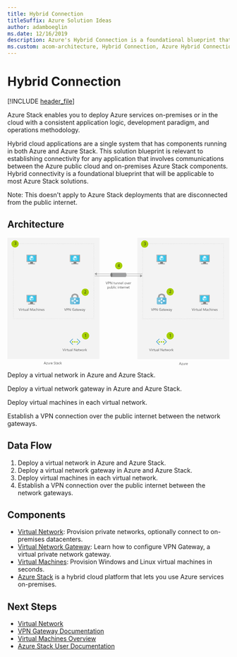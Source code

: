 ```yaml
---
title: Hybrid Connection
titleSuffix: Azure Solution Ideas
author: adamboeglin
ms.date: 12/16/2019
description: Azure's Hybrid Connection is a foundational blueprint that is applicable to most Azure Stack solutions, allowing you to establish connectivity for any application that involves communications between the Azure public cloud and on-premises Azure Stack components.
ms.custom: acom-architecture, Hybrid Connection, Azure Hybrid Connection, Hybrid Network, Azure Hybrid Network, hybrid-infrastructure, interactive-diagram, networking, 'https://azure.microsoft.com/solutions/architecture/hybrid-connectivity/'
---
```

# Hybrid Connection

[!INCLUDE [header_file](../header.md)]

Azure Stack enables you to deploy Azure services on-premises or in the cloud with a consistent application logic, development paradigm, and operations methodology. 

Hybrid cloud applications are a single system that has components running in both Azure and Azure Stack. This solution blueprint is relevant to establishing connectivity for any application that involves communications between the Azure public cloud and on-premises Azure Stack components. Hybrid connectivity is a foundational blueprint that will be applicable to most Azure Stack solutions. 

Note: This doesn't apply to Azure Stack deployments that are disconnected from the public internet.

## Architecture

<svg class="architecture-diagram" aria-labelledby="hybrid-connectivity" height="504" viewbox="0 0 882 504"  xmlns="http://www.w3.org/2000/svg">
    <g fill="none" fill-rule="evenodd" stroke="none" stroke-width="1">
        <path fill="#F3F3F3" d="M515.959 481.282h365.135V.001H515.959zM0 480.194h365.167V.001H0z"/>
        <path fill="#36C4EA" d="M594.165 93.662h35.531V68.505h-35.531z"/>
        <path d="M617.688 96.113H606.58c1.307 4.738-.49 5.392-8.33 5.392v2.45h26.626v-2.45c-7.759 0-8.494-.654-7.187-5.392" fill="#7A7A7A"/>
        <path d="M629.613 66.3l-3.758 3.103h2.941l-.003 23.587H598l-3.758 3.104h35.368c1.225 0 2.45-1.062 2.45-2.286l.003-25.222c0-1.143-1.225-2.287-2.45-2.287M598.333 103.954h26.709v-2.45h-26.709z" fill="#9FA0A1"/>
        <path d="M612.054 80.512h-.082l-7.188-4.165c-.082 0-.082-.082-.082-.164 0-.08 0-.163.082-.163l7.188-4.084h.245l7.188 4.166c.082 0 .082.081.082.163s0 .163-.082.163l-7.106 4.084h-.245z" fill="#FFF"/>
        <path d="M611.236 90.395v-8.332c0-.08-.082-.163-.082-.163l-7.188-4.166h-.245c-.082 0-.082.082-.082.164v8.331c0 .082.082.163.082.163l7.188 4.166h.164c.163 0 .163-.082.163-.163" fill="#BEEDF7"/>
        <path d="M620.386 86.394c.082 0 .082-.082.082-.164v-8.25c0-.08-.082-.163-.082-.163h-.245l-7.188 4.166c-.082 0-.082.082-.082.163v8.25c0 .082.082.163.082.163h.163l7.27-4.165z" fill="#7CDBF1"/>
        <path d="M594.33 93.01V69.403h31.612l3.675-3.105h-36.184c-.491 0-.98.245-1.39.572-.49.41-.816 1.062-.816 1.715v25.24c0 1.225.98 2.287 2.206 2.287h.898l3.757-3.104h-3.757z" fill="#BABBBC"/>
        <path d="M612.055 68.015a.558.558 0 01-.572.571.558.558 0 01-.572-.57c0-.328.246-.573.572-.573.327 0 .572.245.572.572" fill="#B7D332"/>
        <path fill="#36C4EA" d="M250.394 93.662h35.531V68.505h-35.531z"/>
        <path d="M273.917 96.113h-11.108c1.306 4.738-.491 5.392-8.332 5.392v2.45h26.627v-2.45c-7.76 0-8.494-.654-7.187-5.392" fill="#7A7A7A"/>
        <path d="M285.842 66.3l-3.758 3.103h2.94l-.002 23.587h-30.793l-3.758 3.104h35.369c1.224 0 2.449-1.062 2.449-2.286l.003-25.222c0-1.143-1.225-2.287-2.45-2.287M254.562 103.954h26.709v-2.45h-26.709z" fill="#9FA0A1"/>
        <path d="M268.283 80.512h-.082l-7.188-4.165c-.081 0-.081-.082-.081-.164 0-.08 0-.163.08-.163l7.189-4.084h.246l7.187 4.166c.082 0 .082.081.082.163s0 .163-.082.163l-7.106 4.084h-.245z" fill="#FFF"/>
        <path d="M267.465 90.395v-8.332c0-.08-.082-.163-.082-.163l-7.188-4.166h-.245c-.081 0-.081.082-.081.164v8.331c0 .082.08.163.08.163l7.189 4.166h.162c.165 0 .165-.082.165-.163" fill="#BEEDF7"/>
        <path d="M276.615 86.394c.082 0 .082-.082.082-.164v-8.25c0-.08-.082-.163-.082-.163h-.245l-7.188 4.166c-.082 0-.082.082-.082.163v8.25c0 .082.082.163.082.163h.162l7.27-4.165z" fill="#7CDBF1"/>
        <path d="M250.56 93.01V69.403h31.61l3.675-3.105h-36.184c-.49 0-.98.245-1.389.572-.49.41-.817 1.062-.817 1.715v25.24c0 1.225.98 2.287 2.206 2.287h.898l3.757-3.104h-3.757z" fill="#BABBBC"/>
        <path d="M268.284 68.015a.558.558 0 01-.572.571.558.558 0 01-.572-.57c0-.328.245-.573.572-.573.327 0 .572.245.572.572" fill="#B7D332"/>
        <path fill="#36C4EA" d="M78.183 93.662h35.531V68.505H78.183z"/>
        <path d="M101.706 96.113H90.598c1.306 4.738-.49 5.392-8.332 5.392v2.45h26.627v-2.45c-7.759 0-8.494-.654-7.187-5.392" fill="#7A7A7A"/>
        <path d="M113.632 66.3l-3.758 3.103h2.94l-.002 23.587H82.018l-3.759 3.104h35.37c1.224 0 2.449-1.062 2.449-2.286l.003-25.222c0-1.143-1.225-2.287-2.45-2.287M82.351 103.954h26.709v-2.45H82.351z" fill="#9FA0A1"/>
        <path d="M96.072 80.512h-.082l-7.188-4.165c-.08 0-.08-.082-.08-.164 0-.08 0-.163.08-.163l7.188-4.084h.246l7.187 4.166c.082 0 .082.081.082.163s0 .163-.082.163l-7.106 4.084h-.245z" fill="#FFF"/>
        <path d="M95.254 90.395v-8.332c0-.08-.082-.163-.082-.163l-7.188-4.166h-.244c-.081 0-.081.082-.081.164v8.331c0 .082.08.163.08.163l7.188 4.166h.164c.163 0 .163-.082.163-.163" fill="#BEEDF7"/>
        <path d="M104.404 86.394c.082 0 .082-.082.082-.164v-8.25c0-.08-.082-.163-.082-.163h-.245l-7.188 4.166c-.082 0-.082.082-.082.163v8.25c0 .082.082.163.082.163h.163l7.27-4.165z" fill="#7CDBF1"/>
        <path d="M78.349 93.01V69.403h31.61l3.676-3.105H77.45c-.49 0-.98.245-1.39.572-.49.41-.816 1.062-.816 1.715v25.24c0 1.225.98 2.287 2.206 2.287h.898l3.757-3.104h-3.757z" fill="#BABBBC"/>
        <path d="M96.073 68.015a.558.558 0 01-.572.571.558.558 0 01-.572-.57c0-.328.245-.573.572-.573.327 0 .572.245.572.572" fill="#B7D332"/>
        <path fill="#36C4EA" d="M765.016 93.662h35.531V68.505h-35.531z"/>
        <path d="M788.539 96.113H777.43c1.307 4.738-.491 5.392-8.332 5.392v2.45h26.628v-2.45c-7.76 0-8.495-.654-7.188-5.392" fill="#7A7A7A"/>
        <path d="M800.465 66.3l-3.759 3.103h2.942l-.004 23.587h-30.793l-3.758 3.104h35.369c1.225 0 2.45-1.062 2.45-2.286l.002-25.222c0-1.143-1.225-2.287-2.45-2.287M769.184 103.954h26.709v-2.45h-26.709z" fill="#9FA0A1"/>
        <path d="M782.905 80.512h-.082l-7.188-4.165c-.081 0-.081-.082-.081-.164 0-.08 0-.163.08-.163l7.189-4.084h.246l7.188 4.166c.08 0 .08.081.08.163s0 .163-.08.163l-7.107 4.084h-.245z" fill="#FFF"/>
        <path d="M782.087 90.395v-8.332c0-.08-.082-.163-.082-.163l-7.188-4.166h-.244c-.082 0-.082.082-.082.164v8.331c0 .082.082.163.082.163l7.187 4.166h.164c.163 0 .163-.082.163-.163" fill="#BEEDF7"/>
        <path d="M791.237 86.394c.082 0 .082-.082.082-.164v-8.25c0-.08-.082-.163-.082-.163h-.245l-7.188 4.166c-.082 0-.082.082-.082.163v8.25c0 .082.082.163.082.163h.163l7.27-4.165z" fill="#7CDBF1"/>
        <path d="M765.182 93.01V69.403h31.61l3.676-3.105h-36.184c-.491 0-.981.245-1.39.572-.49.41-.816 1.062-.816 1.715v25.24c0 1.225.98 2.287 2.206 2.287h.898l3.757-3.104h-3.757z" fill="#BABBBC"/>
        <path d="M782.906 68.015a.558.558 0 01-.572.571.558.558 0 01-.572-.57c0-.328.246-.573.572-.573.327 0 .572.245.572.572" fill="#B7D332"/>
        <path fill="#36C4EA" d="M78.183 252.926h35.531v-25.158H78.183z"/>
        <path d="M101.706 255.378H90.598c1.306 4.737-.49 5.39-8.332 5.39v2.45h26.627v-2.45c-7.759 0-8.494-.653-7.187-5.39" fill="#7A7A7A"/>
        <path d="M113.632 225.563l-3.758 3.104h2.94l-.002 23.587H82.018l-3.759 3.105h35.37c1.224 0 2.449-1.063 2.449-2.287l.003-25.222c0-1.143-1.225-2.287-2.45-2.287M82.351 263.217h26.709v-2.45H82.351z" fill="#9FA0A1"/>
        <path d="M96.072 239.776h-.082l-7.188-4.165c-.08 0-.08-.082-.08-.164 0-.081 0-.163.08-.163l7.188-4.084h.246l7.187 4.166c.082 0 .082.081.082.163s0 .163-.082.163l-7.106 4.084h-.245z" fill="#FFF"/>
        <path d="M95.254 249.659v-8.331c0-.082-.082-.164-.082-.164l-7.188-4.165h-.244c-.081 0-.081.08-.081.163v8.33c0 .083.08.165.08.165l7.188 4.165h.164c.163 0 .163-.081.163-.163" fill="#BEEDF7"/>
        <path d="M104.404 245.658c.082 0 .082-.082.082-.164v-8.25c0-.081-.082-.163-.082-.163h-.245l-7.188 4.166c-.082 0-.082.082-.082.163v8.25c0 .082.082.163.082.163h.163l7.27-4.165z" fill="#7CDBF1"/>
        <path d="M78.349 252.273v-23.605h31.61l3.676-3.105H77.45c-.49 0-.98.245-1.39.572-.49.41-.816 1.062-.816 1.715v25.24c0 1.225.98 2.287 2.206 2.287h.898l3.757-3.104h-3.757z" fill="#BABBBC"/>
        <path d="M96.073 227.279a.558.558 0 01-.572.572.558.558 0 01-.572-.572c0-.326.245-.571.572-.571.327 0 .572.245.572.57" fill="#B7D332"/>
        <path fill="#36C4EA" d="M765.016 252.926h35.531v-25.158h-35.531z"/>
        <path d="M788.539 255.378H777.43c1.307 4.737-.491 5.39-8.332 5.39v2.45h26.628v-2.45c-7.76 0-8.495-.653-7.188-5.39" fill="#7A7A7A"/>
        <path d="M800.465 225.563l-3.759 3.104h2.942l-.004 23.587h-30.793l-3.758 3.105h35.369c1.225 0 2.45-1.063 2.45-2.287l.002-25.222c0-1.143-1.225-2.287-2.45-2.287M769.184 263.217h26.709v-2.45h-26.709z" fill="#9FA0A1"/>
        <path d="M782.905 239.776h-.082l-7.188-4.165c-.081 0-.081-.082-.081-.164 0-.081 0-.163.08-.163l7.189-4.084h.246l7.188 4.166c.08 0 .08.081.08.163s0 .163-.08.163l-7.107 4.084h-.245z" fill="#FFF"/>
        <path d="M782.087 249.659v-8.331c0-.082-.082-.164-.082-.164l-7.188-4.165h-.244c-.082 0-.082.08-.082.163v8.33c0 .083.082.165.082.165l7.187 4.165h.164c.163 0 .163-.081.163-.163" fill="#BEEDF7"/>
        <path d="M791.237 245.658c.082 0 .082-.082.082-.164v-8.25c0-.081-.082-.163-.082-.163h-.245l-7.188 4.166c-.082 0-.082.082-.082.163v8.25c0 .082.082.163.082.163h.163l7.27-4.165z" fill="#7CDBF1"/>
        <path d="M765.182 252.273v-23.605h31.61l3.676-3.105h-36.184c-.491 0-.981.245-1.39.572-.49.41-.816 1.062-.816 1.715v25.24c0 1.225.98 2.287 2.206 2.287h.898l3.757-3.104h-3.757z" fill="#BABBBC"/>
        <path d="M782.906 227.279a.558.558 0 01-.572.572.559.559 0 01-.572-.572c0-.326.246-.571.572-.571.327 0 .572.245.572.57" fill="#B7D332"/>
        <path d="M626.778 236.603v-1.875c0-3.748-1.363-7.24-3.746-9.712-2.215-2.556-7.154-4.175-10.815-4.175-3.66 0-8.6 1.62-10.813 4.175-2.3 2.471-3.746 5.964-3.746 9.712v1.875l6.726.767v-1.704c0-2.215.766-5.027 2.043-6.475 1.278-1.448 4.002-2.13 5.79-2.215 1.788 0 4.514.767 5.79 2.215 1.278 1.448 2.044 3.322 2.044 5.452v2.727l6.726-.767z" fill="#A0A1A2"/>
        <path d="M597.658 236.603c-3.32 0-4.513 1.96-4.513 4.516v17.805c0 2.215 1.363 4.516 3.917 4.516h30.312c2.895 0 3.917-2.3 3.917-4.516V241.12c0-2.3-.936-4.516-4.512-4.516h-29.12z" fill="#59B4D9"/>
        <path d="M619.967 236.603h-22.31c-3.32 0-4.511 1.96-4.511 4.516v17.805c0 2.215 1.362 4.516 3.916 4.516h5.705l17.2-26.837z" fill="#7BC3DD"/>
        <path d="M607.108 243.93l4.938-4.942 4.939 4.941h-3.491v3.578h-2.98v-3.578h-3.406zm-9.111 7.496v-2.896h5.109v-3.409l4.768 4.772-4.768 4.77v-3.322h-5.109v.085zm14.049 9.627l-5.023-5.026h3.491v-3.494h2.98v3.494h3.576l-5.024 5.026zm14.05-9.627h-5.109v3.408l-4.854-4.856 4.854-4.857v3.41h5.109v2.895z" fill="#FFF"/>
        <path d="M282.483 236.603v-1.875c0-3.748-1.363-7.24-3.748-9.712-2.213-2.556-7.151-4.175-10.814-4.175-3.66 0-8.599 1.62-10.813 4.175-2.298 2.471-3.746 5.964-3.746 9.712v1.875l6.727.767v-1.704c0-2.215.765-5.027 2.043-6.475 1.277-1.448 4.002-2.13 5.79-2.215 1.788 0 4.512.767 5.79 2.215 1.278 1.448 2.043 3.322 2.043 5.452v2.727l6.728-.767z" fill="#A0A1A2"/>
        <path d="M253.363 236.603c-3.321 0-4.513 1.96-4.513 4.516v17.805c0 2.215 1.363 4.516 3.917 4.516h30.312c2.895 0 3.917-2.3 3.917-4.516V241.12c0-2.3-.936-4.516-4.512-4.516h-29.121z" fill="#59B4D9"/>
        <path d="M275.671 236.603h-22.308c-3.32 0-4.512 1.96-4.512 4.516v17.805c0 2.215 1.362 4.516 3.916 4.516h5.704l17.2-26.837z" fill="#7BC3DD"/>
        <path d="M262.813 243.93l4.938-4.942 4.939 4.941h-3.491v3.578h-2.98v-3.578h-3.406zm-9.111 7.496v-2.896h5.109v-3.409l4.768 4.772-4.768 4.77v-3.322h-5.11v.085zm14.049 9.627l-5.023-5.026h3.49v-3.494h2.98v3.494h3.577l-5.024 5.026zm14.05-9.627h-5.11v3.408l-4.853-4.856 4.854-4.857v3.41h5.109v2.895z" fill="#FFF"/>
        <path d="M621.308 400.168a1.032 1.032 0 00-1.449 0 1.005 1.005 0 000 1.515l9.546 9.357a1.116 1.116 0 010 1.516l-9.745 9.684a1.115 1.115 0 000 1.515 1.101 1.101 0 001.448 0l11.328-11.2a1.191 1.191 0 000-1.516l-11.128-10.871zM594.054 412.555a1.122 1.122 0 010-1.516l9.352-9.357a1.002 1.002 0 000-1.515 1.033 1.033 0 00-1.448 0l-11.13 10.871a1.191 1.191 0 000 1.516l11.325 11.2a1.099 1.099 0 001.448 0 1.115 1.115 0 000-1.514l-9.547-9.685z" fill="#3998C5"/>
        <path d="M605.65 412.614a2.862 2.862 0 11-2.86-2.862 2.861 2.861 0 012.86 2.862M622.622 412.614a2.861 2.861 0 11-5.722 0 2.862 2.862 0 115.722 0M614.087 412.614a2.861 2.861 0 11-5.721 0 2.862 2.862 0 115.721 0" fill="#A4CD00"/>
        <path d="M277.824 400.168a1.032 1.032 0 00-1.45 0 1.005 1.005 0 000 1.515l9.547 9.357a1.116 1.116 0 010 1.516l-9.745 9.684a1.117 1.117 0 000 1.515 1.101 1.101 0 001.448 0l11.328-11.2a1.191 1.191 0 000-1.516l-11.128-10.871zM250.57 412.555a1.122 1.122 0 010-1.516l9.352-9.357a1.004 1.004 0 000-1.515 1.034 1.034 0 00-1.449 0l-11.129 10.871a1.194 1.194 0 000 1.516l11.324 11.2a1.099 1.099 0 001.448 0 1.115 1.115 0 000-1.514l-9.547-9.685z" fill="#3998C5"/>
        <path d="M262.166 412.614a2.861 2.861 0 11-5.722 0 2.862 2.862 0 115.722 0M279.138 412.614a2.862 2.862 0 11-2.861-2.862 2.861 2.861 0 012.86 2.862M270.603 412.614a2.861 2.861 0 11-5.722 0 2.862 2.862 0 115.722 0" fill="#A4CD00"/>
        <path d="M398.704 174.19l-3.63 9.803h-1.265l-3.554-9.803h1.278l2.714 7.771c.086.252.153.542.198.87h.028c.036-.274.111-.569.225-.883l2.77-7.758h1.236zM401.26 175.23v4.02h1.204c.793 0 1.398-.183 1.815-.544.417-.364.626-.875.626-1.536 0-1.295-.766-1.94-2.297-1.94h-1.347zm0 5.058v3.705h-1.147v-9.803h2.693c1.048 0 1.86.254 2.437.766.577.51.865 1.23.865 2.16 0 .93-.321 1.69-.961 2.283-.64.592-1.505.89-2.594.89h-1.292zM415.856 183.993h-1.408l-5.045-7.814a3.226 3.226 0 01-.315-.616h-.041c.037.21.055.659.055 1.348v7.082h-1.148v-9.803h1.49l4.908 7.69c.205.32.337.539.397.656h.027c-.045-.281-.068-.764-.068-1.441v-6.905h1.148v9.803zM425.358 183.924c-.264.145-.613.22-1.046.22-1.226 0-1.84-.685-1.84-2.052v-4.143h-1.202v-.957h1.203v-1.709l1.12-.363v2.072h1.764v.957h-1.764v3.944c0 .47.08.804.24 1.006.16.2.423.3.793.3.283 0 .526-.078.732-.232v.957zM432.515 183.993h-1.121v-1.107h-.027c-.465.847-1.185 1.27-2.161 1.27-1.668 0-2.502-.993-2.502-2.98v-4.183h1.115v4.006c0 1.476.565 2.215 1.695 2.215a1.71 1.71 0 001.35-.606c.353-.402.53-.931.53-1.582v-4.033h1.12v7zM440.588 183.993h-1.121V180c0-1.487-.543-2.23-1.627-2.23-.561 0-1.024.212-1.391.634-.367.42-.55.953-.55 1.596v3.992h-1.122v-7h1.122v1.162h.027c.529-.885 1.294-1.326 2.297-1.326.765 0 1.351.246 1.757.742.405.494.608 1.207.608 2.143v4.279zM448.51 183.993h-1.12V180c0-1.487-.543-2.23-1.627-2.23-.561 0-1.024.212-1.391.634-.367.42-.55.953-.55 1.596v3.992H442.7v-7h1.122v1.162h.027c.529-.885 1.294-1.326 2.297-1.326.765 0 1.35.246 1.757.742.405.494.608 1.207.608 2.143v4.279zM455.1 179.823c-.003-.648-.16-1.15-.467-1.512-.308-.36-.735-.54-1.282-.54-.53 0-.978.19-1.347.568-.37.379-.597.873-.683 1.484h3.78zm1.149.949h-4.942c.018.78.228 1.38.629 1.805.4.424.953.637 1.654.637.789 0 1.513-.26 2.174-.78v1.053c-.615.445-1.43.67-2.44.67-.99 0-1.766-.318-2.331-.953-.565-.637-.848-1.531-.848-2.684 0-1.09.309-1.976.926-2.662.618-.687 1.384-1.03 2.3-1.03.917 0 1.625.296 2.126.89.502.59.752 1.414.752 2.466v.588zM457.945 183.993h1.121V173.63h-1.121zM468.178 177.772c-.72 0-1.29.244-1.709.734-.419.491-.629 1.166-.629 2.028 0 .828.212 1.482.636 1.961.424.478.991.718 1.702.718.725 0 1.281-.234 1.672-.705.39-.468.584-1.136.584-2.002 0-.875-.195-1.55-.584-2.023-.39-.475-.947-.71-1.672-.71m-.082 6.384c-1.034 0-1.86-.328-2.479-.98-.617-.655-.925-1.522-.925-2.602 0-1.176.321-2.094.964-2.756.642-.66 1.51-.99 2.604-.99 1.044 0 1.858.32 2.443.963.586.642.88 1.533.88 2.673 0 1.116-.316 2.01-.948 2.684-.63.672-1.478 1.008-2.539 1.008M478.877 176.993l-2.79 7h-1.1l-2.652-7h1.23l1.778 5.086c.132.373.214.699.246.976h.027a4.61 4.61 0 01.219-.95l1.859-5.112h1.183zM484.474 179.823c-.005-.648-.16-1.15-.468-1.512-.308-.36-.735-.54-1.282-.54-.528 0-.978.19-1.347.568-.369.379-.596.873-.683 1.484h3.78zm1.148.949h-4.942c.02.78.228 1.38.63 1.805.4.424.951.637 1.653.637.788 0 1.513-.26 2.174-.78v1.053c-.615.445-1.429.67-2.44.67-.99 0-1.766-.318-2.33-.953-.567-.637-.849-1.531-.849-2.684 0-1.09.31-1.976.926-2.662.618-.687 1.384-1.03 2.301-1.03.916 0 1.625.296 2.125.89.501.59.752 1.414.752 2.466v.588zM490.97 178.128c-.197-.15-.48-.227-.849-.227-.478 0-.879.227-1.199.678-.322.45-.482 1.067-.482 1.846v3.568h-1.12v-7h1.12v1.442h.027c.16-.493.403-.875.731-1.151a1.666 1.666 0 011.101-.414c.292 0 .515.03.67.096v1.162zM398.065 196.958v.977c0 .58.188 1.07.564 1.472.376.405.853.606 1.432.606.679 0 1.211-.26 1.596-.78.386-.52.578-1.242.578-2.166 0-.78-.18-1.39-.54-1.832-.36-.443-.848-.664-1.463-.664-.652 0-1.176.227-1.572.68-.397.455-.595 1.023-.595 1.707m.027 2.822h-.027v4.233h-1.121v-10.221h1.121v1.23h.027c.552-.93 1.358-1.394 2.42-1.394.903 0 1.607.314 2.113.939.505.627.758 1.467.758 2.52 0 1.172-.284 2.109-.854 2.812-.57.705-1.349 1.057-2.338 1.057-.907 0-1.606-.391-2.099-1.176M410.835 200.792h-1.121v-1.107h-.027c-.465.847-1.185 1.27-2.161 1.27-1.668 0-2.502-.991-2.502-2.98v-4.183h1.115v4.006c0 1.476.565 2.215 1.695 2.215a1.71 1.71 0 001.35-.606c.353-.402.53-.93.53-1.582v-4.033h1.12v7zM414.218 196.958v.977c0 .58.188 1.07.564 1.472.376.405.853.606 1.432.606.68 0 1.211-.26 1.596-.78.386-.52.578-1.242.578-2.166 0-.78-.18-1.39-.54-1.832-.36-.443-.848-.664-1.463-.664-.652 0-1.176.227-1.572.68-.397.455-.595 1.023-.595 1.707m.027 2.822h-.027v1.012h-1.12v-10.363h1.12v4.593h.027c.552-.93 1.358-1.394 2.42-1.394.898 0 1.601.314 2.11.939.507.627.761 1.467.761 2.52 0 1.172-.284 2.109-.854 2.812-.57.705-1.349 1.057-2.338 1.057-.925 0-1.625-.391-2.099-1.176M421.328 200.792h1.121v-10.363h-1.121zM424.718 200.792h1.121v-7h-1.121v7zm.575-8.778a.709.709 0 01-.513-.205.69.69 0 01-.212-.519c0-.209.071-.383.212-.524a.706.706 0 01.513-.207c.205 0 .379.069.523.207a.706.706 0 01.215.524.696.696 0 01-.215.513.72.72 0 01-.523.211zM432.88 200.471c-.538.322-1.175.484-1.913.484-.998 0-1.804-.324-2.417-.974-.613-.649-.92-1.49-.92-2.526 0-1.152.332-2.078.992-2.779.66-.699 1.542-1.049 2.645-1.049.615 0 1.158.115 1.627.342v1.148c-.52-.363-1.076-.546-1.668-.546-.716 0-1.303.255-1.76.77-.459.511-.688 1.185-.688 2.02 0 .82.216 1.467.647 1.94.43.475 1.008.711 1.733.711.61 0 1.184-.203 1.722-.607v1.066zM438.411 200.792h1.121v-7h-1.121v7zm.574-8.778a.709.709 0 01-.513-.205.69.69 0 01-.212-.519c0-.209.071-.383.212-.524a.706.706 0 01.513-.207c.205 0 .379.069.523.207a.706.706 0 01.215.524.696.696 0 01-.215.513.72.72 0 01-.523.211zM447.612 200.792h-1.121V196.8c0-1.485-.543-2.23-1.627-2.23-.561 0-1.024.212-1.391.634-.367.422-.55.953-.55 1.596v3.992H441.8v-7h1.122v1.162h.027c.529-.883 1.294-1.326 2.297-1.326.765 0 1.35.248 1.757.742.405.494.608 1.209.608 2.143v4.279zM452.971 200.723c-.264.146-.613.22-1.046.22-1.226 0-1.839-.685-1.839-2.052v-4.143h-1.203v-.957h1.203v-1.709l1.121-.36v2.07h1.764v.956h-1.764v3.946c0 .468.08.804.24 1.004.16.201.423.3.793.3.282 0 .526-.076.731-.232v.957zM458.837 196.622c-.005-.646-.161-1.15-.469-1.51-.308-.361-.734-.541-1.281-.541-.53 0-.978.19-1.347.569-.37.377-.598.873-.683 1.482h3.78zm1.148.95h-4.942c.017.78.228 1.382.628 1.806.401.424.954.635 1.654.635.79 0 1.514-.26 2.175-.78v1.053c-.615.447-1.43.67-2.44.67-.99 0-1.767-.318-2.332-.953-.565-.637-.848-1.53-.848-2.684 0-1.088.31-1.976.927-2.662.618-.685 1.383-1.03 2.3-1.03.916 0 1.624.298 2.125.89.502.593.752 1.416.752 2.468v.588zM465.33 194.926c-.195-.15-.478-.225-.847-.225-.478 0-.878.225-1.2.676-.321.451-.481 1.067-.481 1.846v3.568h-1.121v-7h1.12v1.444h.028c.16-.493.403-.877.73-1.153a1.674 1.674 0 011.102-.414c.292 0 .515.033.67.096v1.162zM472.33 200.792h-1.12V196.8c0-1.485-.542-2.23-1.627-2.23-.561 0-1.024.212-1.391.634-.367.422-.55.953-.55 1.596v3.992h-1.122v-7h1.122v1.162h.027c.528-.883 1.294-1.326 2.297-1.326.765 0 1.35.248 1.757.742.405.494.608 1.209.608 2.143v4.279zM478.92 196.622c-.005-.646-.16-1.15-.468-1.51-.308-.361-.735-.541-1.281-.541-.529 0-.978.19-1.347.569-.37.377-.596.873-.684 1.482h3.78zm1.148.95h-4.941c.019.78.227 1.382.628 1.806.401.424.952.635 1.654.635.788 0 1.514-.26 2.175-.78v1.053c-.615.447-1.43.67-2.44.67-.99 0-1.767-.318-2.332-.953-.565-.637-.848-1.53-.848-2.684 0-1.088.31-1.976.926-2.662.619-.685 1.385-1.03 2.302-1.03.916 0 1.625.298 2.125.89.5.593.751 1.416.751 2.468v.588zM485.011 200.723c-.265.146-.613.22-1.046.22-1.225 0-1.839-.685-1.839-2.052v-4.143h-1.203v-.957h1.203v-1.709l1.121-.36v2.07h1.764v.956h-1.764v3.946c0 .468.08.804.24 1.004.16.201.423.3.793.3.282 0 .526-.076.731-.232v.957zM578.893 279.408l-3.63 9.803h-1.265l-3.554-9.803h1.278l2.714 7.772c.087.25.152.54.198.869h.028c.036-.274.11-.568.225-.882l2.769-7.76h1.237zM581.45 280.447v4.02h1.202c.793 0 1.4-.182 1.815-.543.418-.364.626-.874.626-1.536 0-1.294-.766-1.941-2.297-1.941h-1.347zm0 5.059v3.705H580.3v-9.803h2.693c1.048 0 1.86.255 2.437.766.577.51.865 1.23.865 2.16 0 .929-.32 1.69-.96 2.283-.64.593-1.506.889-2.595.889h-1.292zM596.044 289.21h-1.408l-5.045-7.812a3.286 3.286 0 01-.315-.616h-.04c.036.21.054.658.054 1.347v7.082h-1.148v-9.803h1.49l4.908 7.69c.205.32.337.539.397.657h.027c-.046-.282-.068-.764-.068-1.442v-6.905h1.148v9.803zM609.778 288.54c-.985.557-2.079.835-3.282.835-1.4 0-2.53-.451-3.394-1.354-.863-.902-1.295-2.096-1.295-3.582 0-1.517.48-2.762 1.44-3.736.959-.973 2.175-1.46 3.646-1.46 1.067 0 1.962.174 2.687.52v1.272c-.793-.501-1.733-.752-2.817-.752-1.099 0-1.999.378-2.7 1.135-.702.757-1.053 1.736-1.053 2.939 0 1.24.327 2.214.977 2.922.652.709 1.537 1.064 2.653 1.064.765 0 1.428-.153 1.99-.458v-2.748h-2.148v-1.04h3.296v4.444zM615.793 285.67l-1.688.232c-.52.074-.912.202-1.176.387-.265.184-.397.51-.397.98 0 .342.122.622.365.839.245.215.57.324.975.324.556 0 1.016-.196 1.377-.584.363-.391.544-.884.544-1.481v-.697zm1.121 3.54h-1.12v-1.093h-.028c-.488.839-1.205 1.258-2.154 1.258-.697 0-1.243-.184-1.636-.554-.395-.37-.592-.86-.592-1.47 0-1.307.77-2.07 2.31-2.283l2.1-.294c0-1.19-.48-1.784-1.443-1.784-.843 0-1.605.287-2.284.862v-1.15c.69-.436 1.482-.655 2.38-.655 1.645 0 2.467.87 2.467 2.61v4.554zM622.274 289.142c-.265.146-.613.22-1.046.22-1.225 0-1.84-.685-1.84-2.052v-4.143h-1.202v-.957h1.203v-1.709l1.12-.362v2.071h1.765v.957h-1.764v3.945c0 .47.08.804.24 1.005.159.2.423.3.793.3.282 0 .526-.077.73-.232v.957zM628.139 285.04c-.005-.646-.161-1.15-.468-1.51-.308-.36-.735-.54-1.282-.54-.528 0-.978.19-1.347.568-.37.378-.596.873-.683 1.483h3.78zm1.148.95h-4.942c.019.78.228 1.382.629 1.806.4.424.952.636 1.654.636.788 0 1.513-.26 2.174-.78v1.053c-.615.446-1.43.67-2.44.67-.99 0-1.766-.318-2.331-.953-.566-.637-.848-1.53-.848-2.684 0-1.09.309-1.976.926-2.662.618-.686 1.384-1.03 2.3-1.03.917 0 1.626.297 2.126.89.5.592.752 1.415.752 2.467v.588zM639.8 282.21l-2.098 7h-1.162l-1.442-5.01a3.225 3.225 0 01-.11-.65h-.027a3.088 3.088 0 01-.143.637l-1.566 5.024h-1.121l-2.12-7h1.177l1.449 5.264c.046.159.077.369.096.629h.054c.014-.201.055-.415.123-.643l1.614-5.25h1.025l1.449 5.277c.046.169.08.378.103.629h.054c.009-.177.048-.387.117-.63l1.422-5.276h1.107zM644.99 285.67l-1.689.232c-.52.074-.912.202-1.176.387-.265.184-.397.51-.397.98 0 .342.122.622.365.839.245.215.57.324.975.324.556 0 1.016-.196 1.377-.584.363-.391.544-.884.544-1.481v-.697zm1.12 3.54h-1.12v-1.093h-.028c-.488.839-1.205 1.258-2.154 1.258-.697 0-1.243-.184-1.636-.554-.395-.37-.592-.86-.592-1.47 0-1.307.77-2.07 2.31-2.283l2.1-.294c0-1.19-.48-1.784-1.443-1.784-.843 0-1.605.287-2.284.862v-1.15c.69-.436 1.482-.655 2.38-.655 1.645 0 2.467.87 2.467 2.61v4.554zM653.794 282.21l-3.22 8.122c-.574 1.449-1.38 2.174-2.42 2.174-.292 0-.535-.03-.73-.09v-1.004c.24.082.462.123.662.123.565 0 .99-.337 1.271-1.011l.561-1.327-2.734-6.986h1.244l1.893 5.387c.023.068.071.246.144.533h.041c.022-.11.068-.282.137-.52l1.99-5.4h1.161zM234.103 279.407l-3.63 9.803h-1.265l-3.554-9.803h1.278l2.714 7.773c.087.25.152.54.198.868h.028c.036-.274.111-.567.225-.881l2.77-7.76h1.236zM236.66 280.446v4.02h1.203c.793 0 1.399-.182 1.815-.543.418-.364.626-.873.626-1.536 0-1.293-.766-1.941-2.297-1.941h-1.347zm0 5.059v3.705h-1.148v-9.803h2.693c1.048 0 1.86.256 2.437.766.577.51.865 1.23.865 2.16 0 .929-.321 1.69-.96 2.283-.641.594-1.506.889-2.595.889h-1.292zM251.255 289.21h-1.409l-5.044-7.812a3.348 3.348 0 01-.315-.616h-.041c.036.209.054.658.054 1.346v7.082h-1.148v-9.803h1.49l4.908 7.692c.206.318.338.537.398.656h.026c-.046-.283-.067-.764-.067-1.443v-6.905h1.148v9.803zM264.988 288.54c-.984.557-2.078.834-3.281.834-1.4 0-2.531-.451-3.395-1.354-.863-.902-1.295-2.095-1.295-3.582 0-1.517.48-2.761 1.44-3.736.959-.973 2.175-1.46 3.646-1.46 1.067 0 1.962.175 2.687.52v1.272c-.793-.5-1.732-.752-2.817-.752-1.098 0-1.998.379-2.7 1.135-.702.758-1.053 1.736-1.053 2.939 0 1.24.327 2.215.978 2.922.65.709 1.536 1.065 2.652 1.065.766 0 1.429-.153 1.99-.46v-2.747h-2.147v-1.04h3.295v4.444zM271.003 285.669l-1.688.232c-.52.075-.911.202-1.175.387-.265.184-.397.512-.397.98 0 .342.122.622.365.839.245.216.57.324.974.324.557 0 1.017-.196 1.377-.584.363-.391.544-.883.544-1.481v-.697zm1.122 3.54h-1.122v-1.093h-.026c-.488.84-1.205 1.258-2.154 1.258-.697 0-1.243-.184-1.636-.553-.396-.37-.593-.86-.593-1.47 0-1.307.77-2.07 2.31-2.284l2.1-.293c0-1.19-.48-1.785-1.442-1.785-.844 0-1.606.287-2.285.862v-1.15c.69-.436 1.483-.655 2.38-.655 1.646 0 2.468.87 2.468 2.61v4.554zM277.484 289.141c-.265.146-.613.22-1.046.22-1.225 0-1.839-.685-1.839-2.052v-4.143h-1.203v-.957h1.203V280.5l1.121-.36v2.07h1.764v.956h-1.764v3.946c0 .468.08.804.24 1.004.159.201.423.3.793.3.282 0 .526-.076.731-.232v.957zM283.35 285.04c-.006-.646-.162-1.15-.469-1.51-.308-.361-.735-.541-1.282-.541-.528 0-.978.19-1.347.569-.369.377-.596.873-.683 1.482h3.78zm1.147.95h-4.942c.02.78.228 1.382.63 1.806.4.424.951.635 1.653.635.788 0 1.513-.26 2.174-.78v1.053c-.615.447-1.429.67-2.44.67-.99 0-1.766-.318-2.33-.953-.567-.637-.849-1.53-.849-2.684 0-1.088.31-1.976.926-2.662.618-.685 1.384-1.03 2.301-1.03.916 0 1.625.298 2.125.89.501.593.752 1.416.752 2.468v.588zM295.011 282.21l-2.099 7h-1.162l-1.442-5.01a3.223 3.223 0 01-.109-.65h-.028a3.095 3.095 0 01-.143.637l-1.566 5.023h-1.12l-2.12-7h1.176l1.45 5.264c.045.16.076.369.095.629h.054c.014-.2.055-.414.123-.643l1.614-5.25h1.025l1.45 5.277c.045.17.08.379.102.629h.054c.01-.177.048-.386.117-.63l1.422-5.276h1.107zM300.2 285.669l-1.688.232c-.52.075-.912.202-1.176.387-.265.184-.397.512-.397.98 0 .342.122.622.365.839.245.216.57.324.975.324.556 0 1.016-.196 1.377-.584.363-.391.544-.883.544-1.481v-.697zm1.12 3.54h-1.12v-1.093h-.027c-.488.84-1.205 1.258-2.154 1.258-.697 0-1.243-.184-1.636-.553-.395-.37-.592-.86-.592-1.47 0-1.307.77-2.07 2.31-2.284l2.099-.293c0-1.19-.48-1.785-1.442-1.785-.843 0-1.605.287-2.284.862v-1.15c.689-.436 1.482-.655 2.379-.655 1.646 0 2.468.87 2.468 2.61v4.554zM309.005 282.21l-3.22 8.12c-.575 1.45-1.382 2.175-2.42 2.175-.293 0-.536-.03-.731-.088v-1.006c.24.082.462.123.662.123.565 0 .99-.336 1.272-1.011l.56-1.327-2.733-6.986h1.244l1.892 5.387c.024.068.072.246.144.533h.041c.022-.11.068-.281.137-.52l1.99-5.4h1.161zM740.242 279.407l-3.63 9.803h-1.265l-3.554-9.803h1.278l2.714 7.773c.087.25.152.54.198.868h.028c.036-.274.111-.567.225-.881l2.77-7.76h1.236zM741.5 289.21h1.121v-7H741.5v7zm.574-8.778a.708.708 0 01-.512-.205.687.687 0 01-.212-.519c0-.209.07-.383.212-.524a.706.706 0 01.512-.207c.205 0 .379.069.524.207a.71.71 0 01.215.524.7.7 0 01-.215.513.723.723 0 01-.524.211zM748.541 283.344c-.196-.15-.479-.225-.848-.225-.478 0-.879.225-1.199.676-.322.451-.482 1.067-.482 1.846v3.568h-1.12v-7h1.12v1.444h.027c.16-.493.403-.877.731-1.153a1.676 1.676 0 011.101-.414c.292 0 .515.033.67.096v1.162zM753.408 289.141c-.265.146-.613.22-1.046.22-1.225 0-1.839-.685-1.839-2.052v-4.143h-1.203v-.957h1.203V280.5l1.121-.36v2.07h1.764v.956h-1.764v3.946c0 .468.08.804.24 1.004.16.201.423.3.793.3.282 0 .526-.076.731-.232v.957zM760.566 289.21h-1.121v-1.107h-.027c-.465.847-1.185 1.27-2.161 1.27-1.668 0-2.502-.991-2.502-2.98v-4.183h1.115v4.006c0 1.476.565 2.215 1.695 2.215.547 0 .997-.201 1.35-.606.353-.402.53-.93.53-1.582v-4.033h1.12v7zM766.718 285.669l-1.688.232c-.52.075-.912.202-1.176.387-.265.184-.397.512-.397.98 0 .342.122.622.365.839.245.216.57.324.975.324.556 0 1.016-.196 1.377-.584.363-.391.544-.883.544-1.481v-.697zm1.12 3.54h-1.12v-1.093h-.027c-.488.84-1.205 1.258-2.154 1.258-.697 0-1.243-.184-1.636-.553-.395-.37-.592-.86-.592-1.47 0-1.307.77-2.07 2.31-2.284l2.099-.293c0-1.19-.48-1.785-1.442-1.785-.843 0-1.605.287-2.284.862v-1.15c.689-.436 1.482-.655 2.379-.655 1.646 0 2.468.87 2.468 2.61v4.554zM769.951 289.21h1.121v-10.363h-1.121zM787.321 289.21h-1.142v-6.576c0-.52.033-1.154.096-1.906h-.027c-.11.44-.207.757-.294.949l-3.35 7.533h-.56l-3.343-7.48c-.096-.217-.193-.551-.294-1.002h-.027c.036.39.054 1.03.054 1.92v6.562h-1.107v-9.803h1.517l3.008 6.836c.233.526.383.916.451 1.176h.041a21 21 0 01.472-1.203l3.07-6.81h1.435v9.804zM793.638 285.669l-1.688.232c-.52.075-.912.202-1.176.387-.265.184-.397.512-.397.98 0 .342.122.622.365.839.245.216.57.324.975.324.556 0 1.016-.196 1.377-.584.363-.391.544-.883.544-1.481v-.697zm1.12 3.54h-1.12v-1.093h-.027c-.488.84-1.205 1.258-2.154 1.258-.697 0-1.243-.184-1.636-.553-.395-.37-.592-.86-.592-1.47 0-1.307.77-2.07 2.31-2.284l2.099-.293c0-1.19-.48-1.785-1.442-1.785-.843 0-1.605.287-2.284.862v-1.15c.689-.436 1.482-.655 2.379-.655 1.646 0 2.468.87 2.468 2.61v4.554zM801.643 288.89c-.538.321-1.176.483-1.914.483-.998 0-1.804-.324-2.416-.974-.613-.649-.92-1.49-.92-2.526 0-1.152.33-2.078.99-2.779.662-.699 1.544-1.049 2.647-1.049.615 0 1.157.115 1.627.342v1.148c-.52-.363-1.076-.546-1.668-.546-.716 0-1.303.255-1.76.77-.46.511-.688 1.185-.688 2.02 0 .82.215 1.467.647 1.94.43.475 1.008.711 1.732.711.61 0 1.185-.203 1.723-.607v1.066zM809.149 289.21h-1.121v-4.033c0-1.457-.542-2.188-1.627-2.188-.547 0-1.007.21-1.381.633-.374.422-.56.963-.56 1.623v3.965h-1.122v-10.363h1.122v4.525h.027c.538-.883 1.304-1.326 2.297-1.326 1.577 0 2.365.95 2.365 2.852v4.312zM811.261 289.21h1.121v-7h-1.121v7zm.574-8.778a.712.712 0 01-.725-.724c0-.209.071-.383.212-.524a.71.71 0 01.513-.207c.205 0 .379.069.524.207a.709.709 0 01.214.524.699.699 0 01-.214.513.723.723 0 01-.524.211zM820.462 289.21h-1.121v-3.992c0-1.485-.542-2.23-1.627-2.23-.561 0-1.024.212-1.391.634-.367.422-.55.953-.55 1.596v3.992h-1.122v-7h1.122v1.162h.027c.528-.883 1.294-1.326 2.297-1.326.765 0 1.351.248 1.757.742.405.494.608 1.209.608 2.143v4.279zM827.052 285.04c-.005-.646-.161-1.15-.468-1.51-.308-.361-.735-.541-1.282-.541-.528 0-.978.19-1.347.569-.37.377-.596.873-.683 1.482h3.78zm1.148.95h-4.942c.019.78.228 1.382.629 1.806.4.424.952.635 1.654.635.788 0 1.513-.26 2.174-.78v1.053c-.615.447-1.43.67-2.44.67-.99 0-1.766-.318-2.331-.953-.566-.637-.848-1.53-.848-2.684 0-1.088.309-1.976.926-2.662.618-.685 1.384-1.03 2.3-1.03.917 0 1.626.298 2.126.89.5.593.752 1.416.752 2.468v.588zM829.472 288.958v-1.203c.61.45 1.283.676 2.017.676.984 0 1.476-.328 1.476-.985a.855.855 0 00-.126-.474 1.29 1.29 0 00-.342-.346 2.744 2.744 0 00-.505-.27c-.195-.08-.403-.162-.626-.25a7.828 7.828 0 01-.818-.373 2.466 2.466 0 01-.588-.423 1.598 1.598 0 01-.355-.536 1.917 1.917 0 01-.12-.705c0-.328.076-.62.226-.871.15-.254.35-.465.602-.636.25-.17.536-.3.858-.385.32-.088.653-.131.994-.131.607 0 1.149.105 1.627.314v1.135c-.514-.336-1.107-.506-1.777-.506-.21 0-.398.024-.567.073a1.364 1.364 0 00-.435.2.952.952 0 00-.28.31.817.817 0 00-.1.402.95.95 0 00.1.459.993.993 0 00.29.328c.129.095.283.18.466.259.182.077.389.163.622.252.309.12.588.24.834.366.246.127.456.267.629.424.172.158.306.339.4.544.093.206.14.45.14.73 0 .349-.077.649-.23.903a1.965 1.965 0 01-.611.637 2.81 2.81 0 01-.882.375 4.362 4.362 0 01-1.046.123c-.72 0-1.345-.14-1.873-.416M52.959 279.407l-3.63 9.803h-1.265l-3.554-9.803h1.278l2.714 7.773c.087.25.152.54.198.868h.028c.036-.274.11-.567.225-.881l2.769-7.76h1.237zM54.216 289.21h1.121v-7h-1.121v7zm.575-8.778a.71.71 0 01-.513-.205.687.687 0 01-.212-.519c0-.209.07-.383.212-.524a.708.708 0 01.513-.207c.205 0 .379.069.523.207a.706.706 0 01.215.524.696.696 0 01-.215.513.72.72 0 01-.523.211zM61.257 283.344c-.196-.15-.479-.225-.848-.225-.478 0-.879.225-1.199.676-.322.451-.482 1.067-.482 1.846v3.568h-1.12v-7h1.12v1.444h.027c.16-.493.403-.877.731-1.153a1.676 1.676 0 011.101-.414c.292 0 .515.033.67.096v1.162zM66.125 289.141c-.265.146-.613.22-1.046.22-1.225 0-1.84-.685-1.84-2.052v-4.143h-1.202v-.957h1.203V280.5l1.12-.36v2.07h1.765v.956H64.36v3.946c0 .468.08.804.24 1.004.159.201.423.3.793.3.282 0 .526-.076.73-.232v.957zM73.282 289.21H72.16v-1.107h-.027c-.465.847-1.185 1.27-2.161 1.27-1.668 0-2.502-.991-2.502-2.98v-4.183h1.115v4.006c0 1.476.565 2.215 1.695 2.215.547 0 .997-.201 1.35-.606.353-.402.53-.93.53-1.582v-4.033h1.12v7zM79.434 285.669l-1.688.232c-.52.075-.912.202-1.176.387-.265.184-.397.512-.397.98 0 .342.122.622.365.839.245.216.57.324.975.324.556 0 1.016-.196 1.377-.584.363-.391.544-.883.544-1.481v-.697zm1.121 3.54h-1.12v-1.093h-.028c-.488.84-1.205 1.258-2.154 1.258-.697 0-1.243-.184-1.636-.553-.395-.37-.592-.86-.592-1.47 0-1.307.77-2.07 2.31-2.284l2.1-.293c0-1.19-.48-1.785-1.443-1.785-.843 0-1.605.287-2.284.862v-1.15c.69-.436 1.482-.655 2.38-.655 1.645 0 2.467.87 2.467 2.61v4.554zM82.668 289.21h1.121v-10.363h-1.121zM100.038 289.21h-1.142v-6.576c0-.52.033-1.154.096-1.906h-.027c-.11.44-.207.757-.294.949l-3.35 7.533h-.56l-3.343-7.48c-.096-.217-.193-.551-.294-1.002h-.027c.036.39.054 1.03.054 1.92v6.562h-1.107v-9.803h1.517l3.008 6.836c.233.526.383.916.45 1.176h.042a21 21 0 01.472-1.203l3.069-6.81h1.436v9.804zM106.354 285.669l-1.688.232c-.52.075-.912.202-1.176.387-.265.184-.397.512-.397.98 0 .342.122.622.365.839.245.216.57.324.975.324.556 0 1.016-.196 1.377-.584.363-.391.544-.883.544-1.481v-.697zm1.121 3.54h-1.12v-1.093h-.028c-.488.84-1.205 1.258-2.154 1.258-.697 0-1.243-.184-1.636-.553-.395-.37-.592-.86-.592-1.47 0-1.307.77-2.07 2.31-2.284l2.1-.293c0-1.19-.48-1.785-1.443-1.785-.843 0-1.605.287-2.284.862v-1.15c.69-.436 1.482-.655 2.38-.655 1.645 0 2.467.87 2.467 2.61v4.554zM114.359 288.89c-.538.321-1.176.483-1.914.483-.998 0-1.804-.324-2.416-.974-.613-.649-.92-1.49-.92-2.526 0-1.152.33-2.078.991-2.779.661-.699 1.543-1.049 2.646-1.049.615 0 1.157.115 1.627.342v1.148c-.52-.363-1.076-.546-1.668-.546-.716 0-1.303.255-1.76.77-.459.511-.688 1.185-.688 2.02 0 .82.215 1.467.647 1.94.43.475 1.008.711 1.732.711.611 0 1.185-.203 1.723-.607v1.066zM121.865 289.21h-1.121v-4.033c0-1.457-.542-2.188-1.627-2.188-.547 0-1.007.21-1.381.633-.374.422-.56.963-.56 1.623v3.965h-1.122v-10.363h1.122v4.525h.027c.538-.883 1.304-1.326 2.297-1.326 1.577 0 2.365.95 2.365 2.852v4.312zM123.977 289.21h1.121v-7h-1.121v7zm.574-8.778a.708.708 0 01-.512-.205.687.687 0 01-.212-.519c0-.209.07-.383.212-.524a.706.706 0 01.512-.207c.205 0 .379.069.524.207a.71.71 0 01.215.524.7.7 0 01-.215.513.723.723 0 01-.524.211zM133.178 289.21h-1.12v-3.992c0-1.485-.543-2.23-1.628-2.23-.56 0-1.024.212-1.39.634-.368.422-.55.953-.55 1.596v3.992h-1.123v-7h1.122v1.162h.027c.528-.883 1.294-1.326 2.297-1.326.765 0 1.351.248 1.757.742.405.494.608 1.209.608 2.143v4.279zM139.768 285.04c-.005-.646-.16-1.15-.468-1.51-.308-.361-.735-.541-1.282-.541-.528 0-.978.19-1.347.569-.369.377-.596.873-.683 1.482h3.78zm1.148.95h-4.942c.02.78.228 1.382.63 1.806.4.424.951.635 1.653.635.788 0 1.513-.26 2.174-.78v1.053c-.615.447-1.429.67-2.44.67-.99 0-1.766-.318-2.33-.953-.567-.637-.849-1.53-.849-2.684 0-1.088.31-1.976.926-2.662.618-.685 1.384-1.03 2.301-1.03.916 0 1.625.298 2.125.89.501.593.752 1.416.752 2.468v.588zM142.188 288.958v-1.203c.61.45 1.283.676 2.017.676.984 0 1.476-.328 1.476-.985a.855.855 0 00-.126-.474 1.29 1.29 0 00-.342-.346 2.744 2.744 0 00-.505-.27c-.195-.08-.403-.162-.626-.25a7.828 7.828 0 01-.818-.373 2.466 2.466 0 01-.588-.423 1.598 1.598 0 01-.355-.536 1.917 1.917 0 01-.119-.705c0-.328.075-.62.225-.871.151-.254.351-.465.602-.636.251-.17.536-.3.858-.385.321-.088.653-.131.994-.131.607 0 1.15.105 1.627.314v1.135c-.514-.336-1.107-.506-1.777-.506-.21 0-.398.024-.567.073a1.364 1.364 0 00-.435.2.952.952 0 00-.279.31.817.817 0 00-.1.402.95.95 0 00.1.459.993.993 0 00.29.328c.128.095.282.18.465.259.182.077.39.163.622.252.31.12.588.24.834.366.246.127.456.267.63.424.171.158.305.339.4.544.092.206.14.45.14.73 0 .349-.078.649-.23.903a1.965 1.965 0 01-.612.637 2.81 2.81 0 01-.882.375 4.362 4.362 0 01-1.046.123c-.72 0-1.345-.14-1.873-.416M571.035 439.217l-3.63 9.803h-1.265l-3.554-9.803h1.278l2.714 7.771c.087.252.152.542.198.87h.028c.036-.274.111-.569.225-.883l2.77-7.758h1.236zM572.293 449.02h1.121v-7h-1.121v7zm.574-8.777a.712.712 0 01-.724-.725c0-.211.07-.385.212-.523a.703.703 0 01.512-.209.73.73 0 01.524.209.7.7 0 01.215.523.699.699 0 01-.215.512.72.72 0 01-.524.213zM579.334 443.155c-.196-.15-.479-.227-.848-.227-.478 0-.879.227-1.199.678-.322.45-.482 1.067-.482 1.846v3.568h-1.12v-7h1.12v1.442h.027c.16-.493.403-.875.731-1.151a1.666 1.666 0 011.101-.414c.292 0 .515.03.67.096v1.162zM584.201 448.952c-.265.145-.613.219-1.046.219-1.225 0-1.839-.684-1.839-2.051v-4.143h-1.203v-.957h1.203v-1.71l1.121-.362v2.072h1.764v.957h-1.764v3.944c0 .47.08.804.24 1.006.16.199.423.3.793.3.282 0 .526-.078.731-.232v.957zM591.359 449.02h-1.122v-1.107h-.026c-.466.847-1.186 1.271-2.162 1.271-1.668 0-2.501-.994-2.501-2.98v-4.184h1.115v4.006c0 1.476.564 2.215 1.694 2.215.548 0 .998-.2 1.351-.606.353-.402.53-.93.53-1.582v-4.033h1.12v7zM597.51 445.48l-1.687.231c-.52.073-.912.202-1.176.387-.265.184-.397.51-.397.981 0 .341.122.621.365.838.245.214.57.324.975.324.556 0 1.016-.196 1.377-.584.363-.39.544-.885.544-1.48v-.698zm1.122 3.54h-1.121v-1.094h-.027c-.488.838-1.205 1.258-2.154 1.258-.697 0-1.243-.185-1.636-.555-.395-.369-.592-.859-.592-1.468 0-1.309.77-2.07 2.31-2.284l2.099-.294c0-1.19-.48-1.784-1.442-1.784-.843 0-1.605.287-2.284.862v-1.149c.689-.437 1.482-.656 2.379-.656 1.646 0 2.468.87 2.468 2.611v4.553zM600.744 449.02h1.121v-10.363h-1.121zM616.023 449.02h-1.408l-5.045-7.814a3.226 3.226 0 01-.315-.616h-.041c.037.211.055.66.055 1.348v7.082h-1.148v-9.803h1.49l4.908 7.69c.205.32.337.54.397.656h.027c-.046-.28-.068-.764-.068-1.44v-6.906h1.148v9.803zM622.92 444.85c-.005-.648-.161-1.15-.468-1.512-.308-.359-.735-.539-1.282-.539-.528 0-.978.19-1.347.567-.369.38-.596.873-.683 1.484h3.78zm1.148.95h-4.942c.019.78.228 1.38.629 1.804.401.424.952.637 1.654.637.788 0 1.513-.26 2.174-.78v1.053c-.615.445-1.429.67-2.44.67-.99 0-1.766-.318-2.331-.953-.566-.637-.848-1.53-.848-2.684 0-1.09.309-1.976.926-2.662.618-.687 1.384-1.029 2.301-1.029.916 0 1.625.295 2.125.89.501.59.752 1.413.752 2.465v.588zM629.01 448.952c-.264.145-.612.219-1.045.219-1.225 0-1.84-.684-1.84-2.051v-4.143h-1.202v-.957h1.203v-1.71l1.12-.362v2.072h1.765v.957h-1.764v3.944c0 .47.08.804.24 1.006.159.199.423.3.793.3.282 0 .526-.078.73-.232v.957zM639.326 442.02l-2.099 7h-1.162l-1.442-5.012a3.227 3.227 0 01-.109-.648h-.028a3.081 3.081 0 01-.143.635l-1.566 5.025h-1.12l-2.12-7h1.176l1.45 5.264c.045.158.076.37.095.63h.054a2.96 2.96 0 01.123-.644l1.614-5.25h1.025l1.45 5.277c.045.168.08.377.102.63h.054c.01-.178.048-.389.117-.63l1.422-5.277h1.107zM643.592 442.8c-.72 0-1.29.243-1.71.733-.418.491-.628 1.166-.628 2.028 0 .828.212 1.482.636 1.961.424.478.99.718 1.702.718.725 0 1.28-.234 1.672-.705.389-.468.584-1.136.584-2.002 0-.875-.195-1.55-.584-2.023-.391-.475-.947-.71-1.672-.71m-.082 6.384c-1.034 0-1.86-.328-2.48-.98-.616-.655-.924-1.522-.924-2.602 0-1.176.32-2.094.964-2.756.642-.66 1.51-.99 2.604-.99 1.044 0 1.858.32 2.443.963.586.642.879 1.533.879 2.673 0 1.116-.315 2.01-.947 2.684-.631.672-1.478 1.008-2.54 1.008M652.438 443.155c-.196-.15-.48-.227-.848-.227-.478 0-.88.227-1.2.678-.321.45-.481 1.067-.481 1.846v3.568h-1.121v-7h1.12v1.442h.028c.159-.493.403-.875.73-1.151a1.666 1.666 0 011.102-.414c.292 0 .515.03.67.096v1.162zM659.465 449.02h-1.572l-3.09-3.363h-.027v3.363h-1.122v-10.363h1.122v6.568h.027l2.939-3.205h1.47l-3.247 3.377zM227.268 439.217l-3.63 9.803h-1.265l-3.554-9.803h1.278l2.714 7.772c.087.251.152.541.198.87h.028c.036-.275.111-.569.225-.883l2.77-7.759h1.236zM228.526 449.02h1.121v-7h-1.121v7zm.574-8.777a.716.716 0 01-.513-.205.693.693 0 01-.211-.52c0-.21.07-.384.211-.523a.706.706 0 01.513-.208c.205 0 .379.069.524.208a.702.702 0 01.214.523.7.7 0 01-.214.513.724.724 0 01-.524.212zM235.567 443.155c-.196-.15-.479-.226-.848-.226-.478 0-.879.226-1.199.677-.322.45-.482 1.067-.482 1.846v3.568h-1.121v-7h1.121v1.443h.027c.159-.493.403-.876.731-1.152a1.67 1.67 0 011.101-.414c.292 0 .515.032.67.096v1.162zM240.434 448.952c-.265.146-.613.219-1.046.219-1.225 0-1.839-.684-1.839-2.051v-4.143h-1.203v-.957h1.203v-1.71l1.121-.361v2.07h1.764v.958h-1.764v3.945c0 .469.08.804.24 1.005.16.2.423.3.793.3.282 0 .526-.077.731-.232v.957zM247.591 449.02h-1.12v-1.107h-.028c-.465.847-1.185 1.271-2.16 1.271-1.669 0-2.503-.993-2.503-2.98v-4.184h1.115v4.006c0 1.476.565 2.215 1.695 2.215.547 0 .997-.2 1.351-.606.352-.402.53-.93.53-1.582v-4.033h1.12v7zM253.744 445.48l-1.688.231c-.52.074-.912.202-1.176.387-.265.184-.397.511-.397.981 0 .341.122.621.365.838.245.215.57.324.975.324.556 0 1.016-.196 1.377-.584.363-.39.544-.884.544-1.48v-.698zm1.12 3.54h-1.12v-1.094h-.027c-.488.84-1.205 1.258-2.154 1.258-.697 0-1.243-.184-1.636-.554-.395-.369-.592-.859-.592-1.469 0-1.308.77-2.07 2.31-2.284l2.099-.294c0-1.189-.48-1.784-1.442-1.784-.843 0-1.605.287-2.284.862v-1.149c.689-.437 1.482-.656 2.379-.656 1.646 0 2.468.87 2.468 2.611v4.553zM256.977 449.02h1.121v-10.363h-1.121zM272.255 449.02h-1.407l-5.046-7.813a3.286 3.286 0 01-.315-.616h-.04c.036.21.055.658.055 1.347v7.082h-1.149v-9.803h1.49l4.909 7.691c.204.32.337.538.397.656h.026c-.046-.282-.067-.764-.067-1.442v-6.905h1.147v9.803zM279.153 444.85c-.005-.647-.161-1.15-.468-1.51-.308-.36-.735-.54-1.282-.54-.528 0-.978.19-1.347.567-.37.378-.596.873-.683 1.483h3.78zm1.148.95h-4.942c.019.78.228 1.381.629 1.805.4.424.952.636 1.654.636.788 0 1.513-.26 2.174-.78v1.053c-.615.446-1.43.67-2.44.67-.99 0-1.766-.318-2.331-.953-.566-.637-.848-1.53-.848-2.684 0-1.089.309-1.976.926-2.662.618-.686 1.384-1.029 2.3-1.029.917 0 1.626.296 2.126.89.5.591.752 1.414.752 2.466v.588zM285.244 448.952c-.265.146-.613.219-1.046.219-1.225 0-1.84-.684-1.84-2.051v-4.143h-1.202v-.957h1.203v-1.71l1.12-.361v2.07h1.765v.958h-1.764v3.945c0 .469.08.804.24 1.005.159.2.423.3.793.3.282 0 .526-.077.73-.232v.957zM295.56 442.02l-2.1 7h-1.162l-1.442-5.01a3.225 3.225 0 01-.109-.65h-.028a3.088 3.088 0 01-.143.636l-1.566 5.024h-1.12l-2.12-7h1.176l1.45 5.264c.045.16.076.37.095.63h.054c.014-.202.055-.416.123-.644l1.614-5.25h1.025l1.45 5.277c.045.17.08.378.102.63h.054c.01-.178.048-.388.117-.63l1.422-5.277h1.107zM299.825 442.8c-.72 0-1.29.244-1.71.733-.418.491-.628 1.166-.628 2.028 0 .83.212 1.483.636 1.962.424.478.99.717 1.702.717.725 0 1.28-.234 1.672-.704.389-.469.584-1.136.584-2.003 0-.875-.195-1.549-.584-2.023-.391-.474-.947-.71-1.672-.71m-.082 6.384c-1.034 0-1.86-.327-2.48-.98-.616-.655-.924-1.522-.924-2.602 0-1.176.32-2.094.964-2.755.642-.66 1.51-.99 2.604-.99 1.044 0 1.858.32 2.443.963.586.642.879 1.533.879 2.672 0 1.117-.315 2.011-.947 2.684-.631.672-1.478 1.008-2.54 1.008M308.67 443.155c-.196-.15-.478-.226-.848-.226-.478 0-.879.226-1.199.677-.322.45-.481 1.067-.481 1.846v3.568h-1.121v-7h1.12v1.443h.027c.16-.493.404-.876.731-1.152a1.67 1.67 0 011.101-.414c.293 0 .515.032.67.096v1.162zM315.698 449.02h-1.572l-3.09-3.363h-.027v3.363h-1.122v-10.363h1.122v6.57h.027l2.939-3.207h1.47l-3.247 3.377zM687.518 499.624l-1.538-4.177a3.878 3.878 0 01-.15-.656h-.028a3.622 3.622 0 01-.157.656l-1.524 4.177h3.397zm2.687 3.78h-1.272l-1.04-2.748h-4.155l-.978 2.748h-1.278l3.76-9.802h1.189l3.774 9.802zM696.377 496.725l-4.143 5.722h4.102v.957h-5.749v-.349l4.143-5.694h-3.753v-.957h5.4zM703.486 503.404h-1.12v-1.107h-.028c-.464.847-1.184 1.27-2.16 1.27-1.668 0-2.502-.992-2.502-2.98v-4.183h1.114v4.006c0 1.476.566 2.215 1.696 2.215.547 0 .996-.201 1.35-.606.352-.402.53-.93.53-1.582v-4.033h1.12v7zM709.4 497.539c-.197-.15-.48-.226-.848-.226-.479 0-.88.226-1.2.677-.322.45-.481 1.067-.481 1.846v3.568h-1.121v-7h1.12v1.443h.028c.159-.493.403-.876.73-1.152a1.67 1.67 0 011.101-.414c.292 0 .515.032.67.096v1.162zM714.91 499.234c-.006-.647-.162-1.15-.469-1.511-.308-.36-.735-.54-1.282-.54-.528 0-.978.19-1.347.568-.369.378-.596.873-.683 1.483h3.78zm1.147.95h-4.942c.02.779.228 1.381.63 1.805.4.424.951.636 1.653.636.788 0 1.513-.26 2.174-.78v1.053c-.615.446-1.429.67-2.44.67-.99 0-1.766-.318-2.33-.953-.567-.637-.849-1.53-.849-2.684 0-1.089.31-1.976.926-2.662.618-.686 1.384-1.029 2.301-1.029.916 0 1.625.296 2.125.889.501.592.752 1.415.752 2.467v.588zM150.578 497.54l-1.538-4.177a3.878 3.878 0 01-.15-.656h-.028a3.622 3.622 0 01-.157.656l-1.524 4.177h3.397zm2.687 3.78h-1.272l-1.04-2.748h-4.155l-.978 2.748h-1.278l3.76-9.802h1.189l3.774 9.802zM159.437 494.641l-4.143 5.722h4.102v.957h-5.749v-.349l4.143-5.694h-3.753v-.957h5.4zM166.547 501.32h-1.121v-1.107h-.027c-.465.847-1.185 1.271-2.161 1.271-1.668 0-2.502-.993-2.502-2.98v-4.184h1.115v4.006c0 1.476.565 2.215 1.695 2.215.547 0 .996-.201 1.35-.606.353-.402.53-.93.53-1.582v-4.033h1.12v7zM172.46 495.455c-.196-.15-.48-.226-.848-.226-.478 0-.88.226-1.2.677-.321.45-.481 1.067-.481 1.846v3.568h-1.121v-7h1.12v1.443h.028c.159-.493.403-.876.73-1.152a1.67 1.67 0 011.102-.414c.292 0 .515.032.67.096v1.162zM177.97 497.15c-.006-.647-.162-1.15-.469-1.511-.308-.36-.735-.54-1.282-.54-.528 0-.978.19-1.347.568-.369.378-.596.873-.683 1.483h3.78zm1.147.95h-4.942c.02.779.228 1.381.63 1.805.4.424.951.636 1.653.636.788 0 1.513-.26 2.174-.78v1.053c-.615.446-1.429.67-2.44.67-.99 0-1.766-.318-2.33-.953-.567-.637-.849-1.53-.849-2.684 0-1.089.31-1.976.926-2.662.618-.686 1.384-1.029 2.301-1.029.916 0 1.625.296 2.125.889.501.592.752 1.415.752 2.467v.588zM184.34 500.923v-1.353c.155.137.341.26.558.37.215.108.443.2.683.276a5.6 5.6 0 00.721.174c.241.042.465.062.67.062.706 0 1.234-.132 1.582-.394.35-.262.523-.638.523-1.13 0-.265-.058-.495-.174-.692a1.964 1.964 0 00-.482-.536 4.718 4.718 0 00-.728-.464c-.28-.149-.582-.304-.906-.469a14.97 14.97 0 01-.957-.526 4.136 4.136 0 01-.772-.589 2.437 2.437 0 01-.516-.726 2.25 2.25 0 01-.188-.954c0-.446.097-.835.294-1.165.196-.332.453-.605.772-.819a3.512 3.512 0 011.091-.478 4.973 4.973 0 011.247-.156c.966 0 1.67.115 2.112.348v1.291c-.579-.4-1.32-.6-2.228-.6-.25 0-.5.026-.752.078a2.149 2.149 0 00-.67.257 1.478 1.478 0 00-.479.457 1.214 1.214 0 00-.184.683c0 .252.047.468.14.65.093.183.231.349.414.5.182.15.404.296.666.437.262.142.564.296.906.465.35.172.683.356.998.546.314.192.59.404.827.637a2.8 2.8 0 01.563.772c.14.281.21.606.21.97 0 .483-.095.892-.284 1.226a2.335 2.335 0 01-.765.818 3.35 3.35 0 01-1.112.454 6.043 6.043 0 01-1.326.142c-.155 0-.347-.014-.574-.038a8.156 8.156 0 01-.697-.11 5.86 5.86 0 01-.674-.178 2.114 2.114 0 01-.509-.236M194.881 501.252c-.265.146-.613.219-1.046.219-1.225 0-1.839-.684-1.839-2.051v-4.143h-1.203v-.957h1.203v-1.71l1.121-.361v2.07h1.764v.958h-1.764v3.945c0 .469.08.804.24 1.005.16.2.423.3.793.3.282 0 .526-.077.731-.232v.957zM200.268 497.779l-1.688.232c-.52.074-.912.202-1.176.387-.265.184-.397.51-.397.98 0 .342.122.622.365.839.245.215.57.324.975.324.556 0 1.016-.196 1.377-.584.363-.391.544-.884.544-1.481v-.697zm1.121 3.54h-1.12v-1.093h-.028c-.488.839-1.205 1.258-2.154 1.258-.697 0-1.243-.184-1.636-.554-.395-.37-.592-.86-.592-1.47 0-1.307.77-2.07 2.31-2.283l2.1-.294c0-1.19-.48-1.784-1.443-1.784-.843 0-1.605.287-2.284.862v-1.15c.69-.436 1.482-.655 2.38-.655 1.645 0 2.467.87 2.467 2.61v4.554zM208.273 500.999c-.538.323-1.176.485-1.914.485-.998 0-1.804-.324-2.416-.974-.613-.65-.92-1.491-.92-2.526 0-1.153.33-2.08.991-2.78.661-.698 1.543-1.048 2.646-1.048.615 0 1.157.114 1.627.342v1.148c-.52-.364-1.076-.546-1.668-.546-.716 0-1.303.255-1.76.769-.459.512-.688 1.186-.688 2.02 0 .82.215 1.467.647 1.94.43.475 1.008.712 1.732.712.611 0 1.185-.203 1.723-.608v1.066zM215.779 501.32h-1.572l-3.09-3.363h-.027v3.363h-1.122v-10.363h1.122v6.569h.027l2.939-3.206h1.47l-3.247 3.377z" fill="#525252"/>
        <path fill="#9F9F9F" d="M23.149 320.599h1v-1h-1zM28.142 320.599h.998v-1h-.998v1zm4.99 0h.998v-1h-.998v1zm4.991 0h.998v-1h-.998v1zm4.991 0h.998v-1h-.998v1zm4.991 0h.998v-1h-.998v1zm4.99 0h.998v-1h-.998v1zm4.991 0h.998v-1h-.998v1zm4.99 0h.999v-1h-.999v1zm4.991 0h.999v-1h-.999v1zm4.991 0h.998v-1h-.998v1zm4.99 0h.998v-1h-.998v1zm4.991 0h.998v-1h-.998v1zm4.991 0h.998v-1h-.998v1zm4.991 0h.998v-1h-.998v1zm4.99 0h.998v-1h-.998v1zm4.991 0H104v-1h-.998v1zm4.991 0h.998v-1h-.998v1zm4.991 0h.998v-1h-.998v1zm4.99 0h.998v-1h-.998v1zm4.991 0h.998v-1h-.998v1zm4.99 0h.999v-1h-.999v1zm4.99 0h.999v-1h-.999v1zm4.992 0h.998v-1h-.998v1zm4.99 0h.998v-1h-.998v1zm4.991 0h.998v-1h-.998v1zm4.991 0h.998v-1h-.998v1zm4.991 0h.998v-1h-.998v1zm4.99 0h.998v-1h-.998v1zm4.991 0h.998v-1h-.998v1zm4.991 0h.998v-1h-.998v1zm4.99 0h.998v-1h-.998v1zm4.991 0h.998v-1h-.998v1zm4.99 0h.999v-1h-.999v1zm4.991 0h.999v-1h-.999v1zm4.991 0h.998v-1h-.998v1zm4.991 0h.998v-1h-.998v1zm4.99 0h.998v-1h-.998v1zm4.991 0h.998v-1h-.998v1zm4.991 0h.998v-1h-.998v1zm4.99 0h.998v-1h-.998v1zm4.991 0h.998v-1h-.998v1zm4.991 0h.998v-1h-.998v1zm4.99 0h.999v-1h-.999v1zm4.99 0h.999v-1h-.999v1zm4.992 0h.998v-1h-.998v1zm4.99 0h.998v-1h-.998v1zm4.991 0h.998v-1h-.998v1zm4.991 0h.998v-1h-.998v1zm4.99 0h.998v-1h-.998v1zm4.991 0h.998v-1h-.998v1zm4.991 0h.998v-1h-.998v1zm4.991 0h.998v-1h-.998v1zm4.99 0h.998v-1h-.998v1zm4.99 0h.999v-1h-.999v1zm4.991 0h.999v-1h-.999v1zm4.991 0h.998v-1h-.998v1zm4.991 0h.998v-1h-.998v1zm4.99 0h.998v-1h-.998v1zm4.991 0h.998v-1h-.998v1zm4.991 0h.998v-1h-.998v1zm4.991 0h.998v-1h-.998v1zm4.99 0h.998v-1h-.998v1zm4.99 0h.999v-1h-.999v1zM342.555 320.599h1v-1h-1zM342.555 28.515h1v-1.007h-1v1.007zm0 5.036h1v-1.007h-1v1.007zm0 5.037h1v-1.007h-1v1.007zm0 5.036h1v-1.007h-1v1.007zm0 5.036h1v-1.007h-1v1.007zm0 5.036h1v-1.007h-1v1.007zm0 5.036h1v-1.007h-1v1.007zm0 5.036h1v-1.007h-1v1.007zm0 5.036h1v-1.008h-1v1.008zm0 5.036h1v-1.008h-1v1.008zm0 5.037h1v-1.008h-1v1.008zm0 5.036h1v-1.008h-1v1.008zm0 5.036h1v-1.008h-1v1.008zm0 5.035h1v-1.007h-1v1.007zm0 5.036h1v-1.007h-1v1.007zm0 5.036h1v-1.007h-1v1.007zm0 5.036h1v-1.007h-1v1.007zm0 5.037h1v-1.007h-1v1.007zm0 5.036h1v-1.007h-1v1.007zm0 5.036h1v-1.007h-1v1.007zm0 5.036h1v-1.007h-1v1.007zm0 5.036h1v-1.007h-1v1.007zm0 5.036h1v-1.008h-1v1.008zm0 5.036h1v-1.008h-1v1.008zm0 5.036h1v-1.008h-1v1.008zm0 5.037h1v-1.008h-1v1.008zm0 5.036h1v-1.008h-1v1.008zm0 5.035h1v-1.007h-1v1.007zm0 5.036h1v-1.007h-1v1.007zm0 5.036h1v-1.007h-1v1.007zm0 5.036h1v-1.007h-1v1.007zm0 5.036h1v-1.007h-1v1.007zm0 5.037h1v-1.007h-1v1.007zm0 5.036h1v-1.007h-1v1.007zm0 5.036h1v-1.008h-1v1.008zm0 5.036h1v-1.008h-1v1.008zm0 5.036h1v-1.008h-1v1.008zm0 5.036h1v-1.008h-1v1.008zm0 5.036h1v-1.008h-1v1.008zm0 5.036h1v-1.007h-1v1.007zm0 5.036h1v-1.007h-1v1.007zm0 5.036h1v-1.007h-1v1.007zm0 5.036h1v-1.007h-1v1.007zm0 5.036h1v-1.007h-1v1.007zm0 5.036h1v-1.007h-1v1.007zm0 5.036h1v-1.007h-1v1.007zm0 5.036h1v-1.008h-1v1.008zm0 5.037h1v-1.008h-1v1.008zm0 5.036h1v-1.008h-1v1.008zm0 5.036h1v-1.008h-1v1.008zm0 5.036h1v-1.008h-1v1.008zm0 5.035h1v-1.007h-1v1.007zm0 5.036h1v-1.007h-1v1.007zm0 5.036h1v-1.007h-1v1.007zm0 5.037h1v-1.007h-1v1.007zm0 5.036h1v-1.007h-1v1.007zm0 5.036h1v-1.007h-1v1.007zm0 5.036h1v-1.007h-1v1.007zM342.555 23.479h1v-1h-1zM28.142 23.479h.998v-1h-.998v1zm4.99 0h.998v-1h-.998v1zm4.991 0h.998v-1h-.998v1zm4.991 0h.998v-1h-.998v1zm4.991 0h.998v-1h-.998v1zm4.99 0h.998v-1h-.998v1zm4.991 0h.998v-1h-.998v1zm4.991 0h.998v-1h-.998v1zm4.991 0h.998v-1h-.998v1zm4.989 0h.999v-1h-.999v1zm4.991 0h.999v-1h-.999v1zm4.991 0h.998v-1h-.998v1zm4.991 0h.998v-1h-.998v1zm4.991 0h.998v-1h-.998v1zm4.99 0h.998v-1h-.998v1zm4.991 0H104v-1h-.998v1zm4.991 0h.998v-1h-.998v1zm4.991 0h.998v-1h-.998v1zm4.99 0h.998v-1h-.998v1zm4.99 0h.999v-1h-.999v1zm4.991 0h.998v-1h-.998v1zm4.991 0h.998v-1h-.998v1zm4.991 0h.998v-1h-.998v1zm4.99 0h.998v-1h-.998v1zm4.991 0h.998v-1h-.998v1zm4.991 0h.998v-1h-.998v1zm4.991 0h.998v-1h-.998v1zm4.99 0h.998v-1h-.998v1zm4.991 0h.998v-1h-.998v1zm4.99 0h.999v-1h-.999v1zm4.99 0h.999v-1h-.999v1zm4.992 0h.998v-1h-.998v1zm4.99 0h.998v-1h-.998v1zm4.991 0h.998v-1h-.998v1zm4.991 0h.998v-1h-.998v1zm4.991 0h.998v-1h-.998v1zm4.99 0h.998v-1h-.998v1zm4.991 0h.998v-1h-.998v1zm4.991 0h.998v-1h-.998v1zm4.99 0h.998v-1h-.998v1zm4.991 0h.998v-1h-.998v1zm4.99 0h.999v-1h-.999v1zm4.991 0h.999v-1h-.999v1zm4.99 0h.999v-1h-.999v1zm4.992 0h.998v-1h-.998v1zm4.99 0h.998v-1h-.998v1zm4.991 0h.998v-1h-.998v1zm4.991 0h.998v-1h-.998v1zm4.99 0h.998v-1h-.998v1zm4.991 0h.998v-1h-.998v1zm4.991 0h.998v-1h-.998v1zm4.991 0h.998v-1h-.998v1zm4.99 0h.998v-1h-.998v1zm4.991 0h.998v-1h-.998v1zm4.99 0h.999v-1h-.999v1zm4.991 0h.999v-1h-.999v1zm4.991 0h.998v-1h-.998v1zm4.99 0h.998v-1h-.998v1zm4.991 0h.998v-1h-.998v1zm4.991 0h.998v-1h-.998v1zm4.991 0h.998v-1h-.998v1zm4.99 0h.998v-1h-.998v1zm4.991 0h.998v-1h-.998v1zM23.149 23.479h1v-1h-1zM23.149 28.515h1v-1.007h-1v1.007zm0 5.036h1v-1.007h-1v1.007zm0 5.037h1v-1.007h-1v1.007zm0 5.036h1v-1.007h-1v1.007zm0 5.036h1v-1.007h-1v1.007zm0 5.036h1v-1.007h-1v1.007zm0 5.036h1v-1.007h-1v1.007zm0 5.036h1V62.76h-1v1.008zm0 5.036h1v-1.008h-1v1.008zm0 5.036h1v-1.008h-1v1.008zm0 5.037h1v-1.008h-1v1.008zm0 5.036h1v-1.008h-1v1.008zm0 5.035h1v-1.007h-1v1.007zm0 5.036h1v-1.007h-1v1.007zm0 5.036h1v-1.007h-1v1.007zm0 5.036h1v-1.007h-1v1.007zm0 5.036h1v-1.007h-1v1.007zm0 5.037h1v-1.007h-1v1.007zm0 5.036h1v-1.007h-1v1.007zm0 5.036h1v-1.008h-1v1.008zm0 5.036h1v-1.008h-1v1.008zm0 5.036h1v-1.008h-1v1.008zm0 5.036h1v-1.008h-1v1.008zm0 5.036h1v-1.008h-1v1.008zm0 5.036h1v-1.007h-1v1.007zm0 5.036h1v-1.007h-1v1.007zm0 5.036h1v-1.007h-1v1.007zm0 5.036h1v-1.007h-1v1.007zm0 5.036h1v-1.007h-1v1.007zm0 5.036h1v-1.007h-1v1.007zm0 5.036h1v-1.007h-1v1.007zm0 5.036h1v-1.008h-1v1.008zm0 5.037h1v-1.008h-1v1.008zm0 5.036h1v-1.008h-1v1.008zm0 5.036h1v-1.008h-1v1.008zm0 5.036h1v-1.008h-1v1.008zm0 5.035h1v-1.007h-1v1.007zm0 5.036h1v-1.007h-1v1.007zm0 5.036h1v-1.007h-1v1.007zm0 5.037h1v-1.007h-1v1.007zm0 5.036h1v-1.007h-1v1.007zm0 5.036h1v-1.007h-1v1.007zm0 5.036h1v-1.007h-1v1.007zm0 5.036h1v-1.007h-1v1.007zm0 5.036h1v-1.007h-1v1.007zm0 5.036h1v-1.008h-1v1.008zm0 5.036h1v-1.008h-1v1.008zm0 5.037h1v-1.008h-1v1.008zm0 5.036h1v-1.008h-1v1.008zm0 5.036h1v-1.008h-1v1.008zm0 5.035h1v-1.007h-1v1.007zm0 5.036h1v-1.007h-1v1.007zm0 5.036h1v-1.007h-1v1.007zm0 5.036h1v-1.007h-1v1.007zm0 5.037h1v-1.007h-1v1.007zm0 5.036h1v-1.007h-1v1.007zm0 5.036h1v-1.007h-1v1.007zm0 5.036h1v-1.007h-1v1.007zM536.582 321.403h1v-1h-1zM541.591 321.403h1.002v-1h-1.002v1zm5.011 0h1.002v-1h-1.002v1zm5.011 0h1.002v-1h-1.002v1zm5.012 0h1.002v-1h-1.002v1zm5.01 0h1.002v-1h-1.002v1zm5.012 0h1.002v-1h-1.002v1zm5.011 0h1.002v-1h-1.002v1zm5.011 0h1.002v-1h-1.002v1zm5.011 0h1.002v-1h-1.002v1zm5.011 0h1.002v-1h-1.002v1zm5.011 0h1.002v-1h-1.002v1zm5.011 0h1.002v-1h-1.002v1zm5.011 0h1.002v-1h-1.002v1zm5.011 0h1.002v-1h-1.002v1zm5.011 0h1.002v-1h-1.002v1zm5.011 0h1.002v-1h-1.002v1zm5.011 0h1.002v-1h-1.002v1zm5.011 0h1.002v-1h-1.002v1zm5.012 0h1.002v-1h-1.002v1zm5.011 0h1.002v-1h-1.002v1zm5.011 0h1.002v-1h-1.002v1zm5.011 0h1.002v-1h-1.002v1zm5.011 0h1.002v-1h-1.002v1zm5.011 0h1.002v-1h-1.002v1zm5.011 0h1.002v-1h-1.002v1zm5.011 0h1.002v-1h-1.002v1zm5.011 0h1.002v-1h-1.002v1zm5.011 0h1.002v-1h-1.002v1zm5.011 0h1.002v-1h-1.002v1zm5.012 0h1.002v-1h-1.002v1zm5.01 0h1.002v-1h-1.002v1zm5.012 0h1.002v-1h-1.002v1zm5.011 0h1.002v-1h-1.002v1zm5.011 0h1.002v-1h-1.002v1zm5.011 0h1.002v-1h-1.002v1zm5.011 0h1.002v-1h-1.002v1zm5.011 0h1.002v-1h-1.002v1zm5.011 0h1.002v-1h-1.002v1zm5.011 0h1.002v-1h-1.002v1zm5.011 0h1.002v-1h-1.002v1zm5.011 0h1.002v-1h-1.002v1zm5.011 0h1.002v-1h-1.002v1zm5.011 0h1.002v-1h-1.002v1zm5.011 0h1.002v-1h-1.002v1zm5.011 0h1.002v-1h-1.002v1zm5.011 0h1.002v-1h-1.002v1zm5.012 0h1.002v-1h-1.002v1zm5.01 0h1.002v-1h-1.002v1zm5.012 0h1.002v-1h-1.002v1zm5.011 0h1.002v-1h-1.002v1zm5.011 0h1.002v-1h-1.002v1zm5.011 0h1.002v-1h-1.002v1zm5.011 0h1.002v-1h-1.002v1zm5.011 0h1.002v-1h-1.002v1zm5.011 0h1.002v-1h-1.002v1zm5.011 0h1.002v-1H817.2v1zm5.011 0h1.002v-1h-1.002v1zm5.011 0h1.002v-1h-1.002v1zm5.011 0h1.002v-1h-1.002v1zm5.011 0h1.002v-1h-1.002v1zm5.011 0h1.002v-1h-1.002v1zm5.012 0h1.002v-1h-1.002v1zm5.01 0h1.002v-1h-1.002v1zM857.289 321.403h1v-1h-1zM857.289 28.445h1v-.993h-1v.993zm0 4.966h1v-.993h-1v.993zm0 4.965h1v-.993h-1v.993zm0 4.965h1v-.993h-1v.993zm0 4.965h1v-.993h-1v.993zm0 4.966h1v-.993h-1v.993zm0 4.965h1v-.993h-1v.993zm0 4.965h1v-.992h-1v.992zm0 4.966h1v-.993h-1v.993zm0 4.964h1v-.993h-1v.993zm0 4.966h1v-.993h-1v.993zm0 4.965h1v-.993h-1v.993zm0 4.966h1v-.993h-1v.993zm0 4.965h1v-.993h-1v.993zm0 4.965h1v-.992h-1v.992zm0 4.965h1v-.993h-1v.993zm0 4.965h1v-.993h-1v.993zm0 4.966h1v-.993h-1v.993zm0 4.965h1v-.993h-1v.993zm0 4.966h1v-.993h-1v.993zm0 4.965h1v-.993h-1v.993zm0 4.965h1v-.993h-1v.993zm0 4.965h1v-.993h-1v.993zm0 4.965h1v-.992h-1v.992zm0 4.966h1v-.993h-1v.993zm0 4.965h1v-.993h-1v.993zm0 4.966h1v-.993h-1v.993zm0 4.964h1v-.993h-1v.993zm0 4.966h1v-.993h-1v.993zm0 4.965h1v-.993h-1v.993zm0 4.966h1v-.993h-1v.993zm0 4.965h1v-.993h-1v.993zm0 4.965h1v-.992h-1v.992zm0 4.965h1v-.993h-1v.993zm0 4.965h1v-.993h-1v.993zm0 4.966h1v-.993h-1v.993zm0 4.965h1v-.993h-1v.993zm0 4.966h1v-.993h-1v.993zm0 4.965h1v-.993h-1v.993zm0 4.965h1v-.993h-1v.993zm0 4.965h1v-.993h-1v.993zm0 4.965h1v-.992h-1v.992zm0 4.966h1v-.993h-1v.993zm0 4.965h1v-.993h-1v.993zm0 4.966h1v-.993h-1v.993zm0 4.964h1v-.993h-1v.993zm0 4.966h1v-.993h-1v.993zm0 4.965h1v-.993h-1v.993zm0 4.966h1v-.993h-1v.993zm0 4.965h1v-.993h-1v.993zm0 4.965h1v-.992h-1v.992zm0 4.965h1v-.993h-1v.993zm0 4.965h1v-.993h-1v.993zm0 4.966h1v-.993h-1v.993zm0 4.965h1v-.993h-1v.993zm0 4.966h1v-.993h-1v.993zm0 4.965h1v-.993h-1v.993zm0 4.965h1v-.993h-1v.993zm0 4.965h1v-.993h-1v.993zM857.289 23.479h1v-1h-1zM541.591 23.479h1.002v-1h-1.002v1zm5.012 0h1.002v-1h-1.002v1zm5.01 0h1.002v-1h-1.002v1zm5.012 0h1.002v-1h-1.002v1zm5.011 0h1.002v-1h-1.002v1zm5.011 0h1.002v-1h-1.002v1zm5.011 0h1.002v-1h-1.002v1zm5.011 0h1.002v-1h-1.002v1zm5.011 0h1.002v-1h-1.002v1zm5.011 0h1.002v-1h-1.002v1zm5.011 0h1.002v-1h-1.002v1zm5.011 0h1.002v-1h-1.002v1zm5.011 0h1.002v-1h-1.002v1zm5.011 0h1.002v-1h-1.002v1zm5.011 0h1.002v-1h-1.002v1zm5.011 0h1.002v-1h-1.002v1zm5.012 0h1.002v-1h-1.002v1zm5.01 0h1.002v-1h-1.002v1zm5.012 0h1.002v-1h-1.002v1zm5.011 0h1.002v-1h-1.002v1zm5.011 0h1.002v-1h-1.002v1zm5.011 0h1.002v-1h-1.002v1zm5.011 0h1.002v-1h-1.002v1zm5.011 0h1.002v-1h-1.002v1zm5.011 0h1.002v-1h-1.002v1zm5.011 0h1.002v-1h-1.002v1zm5.011 0h1.002v-1h-1.002v1zm5.011 0h1.002v-1h-1.002v1zm5.011 0h1.002v-1h-1.002v1zm5.011 0h1.002v-1h-1.002v1zm5.011 0h1.002v-1h-1.002v1zm5.012 0h1.002v-1h-1.002v1zm5.01 0h1.002v-1h-1.002v1zm5.012 0h1.002v-1h-1.002v1zm5.011 0h1.002v-1h-1.002v1zm5.011 0h1.002v-1h-1.002v1zm5.011 0h1.002v-1h-1.002v1zm5.011 0h1.002v-1h-1.002v1zm5.011 0h1.002v-1h-1.002v1zm5.011 0h1.002v-1h-1.002v1zm5.011 0h1.002v-1h-1.002v1zm5.011 0h1.002v-1h-1.002v1zm5.011 0h1.002v-1h-1.002v1zm5.011 0h1.002v-1h-1.002v1zm5.012 0h1.002v-1h-1.002v1zm5.01 0h1.002v-1h-1.002v1zm5.012 0h1.002v-1h-1.002v1zm5.011 0h1.002v-1h-1.002v1zm5.011 0h1.002v-1h-1.002v1zm5.011 0h1.002v-1h-1.002v1zm5.011 0h1.002v-1h-1.002v1zm5.011 0h1.002v-1h-1.002v1zm5.011 0h1.002v-1h-1.002v1zm5.011 0h1.002v-1h-1.002v1zm5.012 0h1.002v-1h-1.002v1zm5.01 0h1.002v-1H817.2v1zm5.012 0h1.002v-1h-1.002v1zm5.011 0h1.002v-1h-1.002v1zm5.01 0h1.002v-1h-1.002v1zm5.012 0h1.002v-1h-1.002v1zm5.011 0h1.002v-1h-1.002v1zm5.011 0h1.002v-1h-1.002v1zm5.011 0h1.002v-1h-1.002v1zM536.582 23.479h1v-1h-1zM536.582 28.445h1v-.993h-1v.993zm0 4.965h1v-.993h-1v.993zm0 4.966h1v-.993h-1v.993zm0 4.964h1v-.993h-1v.993zm0 4.966h1v-.993h-1v.993zm0 4.965h1v-.993h-1v.993zm0 4.966h1v-.993h-1v.993zm0 4.965h1v-.993h-1v.993zm0 4.965h1v-.992h-1v.992zm0 4.965h1v-.993h-1v.993zm0 4.965h1v-.993h-1v.993zm0 4.966h1v-.993h-1v.993zm0 4.965h1v-.993h-1v.993zm0 4.966h1v-.993h-1v.993zm0 4.965h1v-.993h-1v.993zm0 4.965h1v-.993h-1v.993zm0 4.965h1v-.993h-1v.993zm0 4.965h1v-.992h-1v.992zm0 4.966h1v-.993h-1v.993zm0 4.965h1v-.993h-1v.993zm0 4.966h1v-.993h-1v.993zm0 4.964h1v-.993h-1v.993zm0 4.966h1v-.993h-1v.993zm0 4.965h1v-.993h-1v.993zm0 4.966h1v-.993h-1v.993zm0 4.965h1v-.993h-1v.993zm0 4.965h1v-.992h-1v.992zm0 4.965h1v-.993h-1v.993zm0 4.965h1v-.993h-1v.993zm0 4.966h1v-.993h-1v.993zm0 4.965h1v-.993h-1v.993zm0 4.966h1v-.993h-1v.993zm0 4.965h1v-.993h-1v.993zm0 4.965h1v-.993h-1v.993zm0 4.965h1v-.993h-1v.993zm0 4.965h1v-.992h-1v.992zm0 4.966h1v-.993h-1v.993zm0 4.965h1v-.993h-1v.993zm0 4.966h1v-.993h-1v.993zm0 4.964h1v-.993h-1v.993zm0 4.966h1v-.993h-1v.993zm0 4.965h1v-.993h-1v.993zm0 4.966h1v-.993h-1v.993zm0 4.965h1v-.993h-1v.993zm0 4.965h1v-.992h-1v.992zm0 4.965h1v-.993h-1v.993zm0 4.965h1v-.993h-1v.993zm0 4.966h1v-.993h-1v.993zm0 4.965h1v-.993h-1v.993zm0 4.966h1v-.993h-1v.993zm0 4.965h1v-.993h-1v.993zm0 4.965h1v-.993h-1v.993zm0 4.965h1v-.993h-1v.993zm0 4.965h1v-.992h-1v.992zm0 4.966h1v-.993h-1v.993zm0 4.965h1v-.993h-1v.993zm0 4.966h1v-.993h-1v.993zm0 4.964h1v-.993h-1v.993zm0 4.966h1v-.993h-1v.993z"/>
        <path fill="#959595" d="M527.031 150.391h-180.99v1.5h180.99v4.486h.002l9.065-5.236-9.067-5.236zM354.664 138l-9.068 5.237 9.068 5.236v-4.486h181.264v-1.5H354.664z"/>
        <path fill="#A0A1A2" d="M412.992 155.53h55.75v-16.665h-55.75z"/>
        <path d="M417.093 147.198c0 4.603-1.847 8.333-4.125 8.333s-4.125-3.73-4.125-8.333 1.847-8.333 4.125-8.333 4.125 3.73 4.125 8.333" fill="#7A7A7A"/>
        <path d="M472.884 147.198c0 4.603-1.847 8.333-4.125 8.333-2.279 0-4.126-3.73-4.126-8.333s1.847-8.333 4.126-8.333c2.278 0 4.125 3.73 4.125 8.333" fill="#A0A1A2"/>
        <a class="architecture-tooltip-trigger" href="#">
            <circle cx="441.938" cy="110.62" fill="#A5CE00" r="14.5"/>
            <text fill="#303030" font-family="SegoeUI, Segoe UI" font-size="15" transform="translate(437.93 115.12)">
                4
            </text>
        </a>
        <a class="architecture-tooltip-trigger" href="#">
            <circle cx="30.362" cy="24.045" fill="#A5CE00" r="14.5"/>
            <text fill="#303030" font-family="SegoeUI, Segoe UI" font-size="15" transform="translate(27.354 28.545)">
                3
            </text>
        </a>
        <a class="architecture-tooltip-trigger" href="#">
            <circle cx="308.924" cy="215.558" fill="#A5CE00" r="14.5"/>
            <text fill="#303030" font-family="SegoeUI, Segoe UI" font-size="15" transform="translate(304.915 220.058)">
                2
            </text>
        </a>
        <a class="architecture-tooltip-trigger" href="#">
            <circle cx="310.243" cy="388.315" fill="#A5CE00" r="14.5"/>
            <text fill="#303030" font-family="SegoeUI, Segoe UI" font-size="15" transform="translate(306.234 393.815)">
                1
            </text>
        </a>
        <a class="architecture-tooltip-trigger" href="#">
            <circle cx="544.723" cy="24.532" fill="#A5CE00" r="14.5"/>
            <text fill="#303030" font-family="SegoeUI, Segoe UI" font-size="15" transform="translate(541.715 29.032)">
                3
            </text>
        </a>
        <a class="architecture-tooltip-trigger" href="#">
            <circle cx="646.143" cy="214.112" fill="#A5CE00" r="14.5"/>
            <text fill="#303030" font-family="SegoeUI, Segoe UI" font-size="15" transform="translate(642.135 218.612)">
                2
            </text>
        </a>
        <a class="architecture-tooltip-trigger" href="#">
            <circle cx="646.143" cy="388.315" fill="#A5CE00" r="14.5"/>
            <text fill="#303030" font-family="SegoeUI, Segoe UI" font-size="15" transform="translate(642.135 393.815)">
                1
            </text>
        </a>
    </g>
</svg>

<div class="architecture-tooltip-content" id="architecture-tooltip-1">
<p>Deploy a virtual network in Azure and Azure Stack.</p>
</div>
<div class="architecture-tooltip-content" id="architecture-tooltip-2">
<p>Deploy a virtual network gateway in Azure and Azure Stack.</p>
</div>
<div class="architecture-tooltip-content" id="architecture-tooltip-3">
<p>Deploy virtual machines in each virtual network.</p>
</div>
<div class="architecture-tooltip-content" id="architecture-tooltip-4">
<p>Establish a VPN connection over the public internet between the network gateways.</p>
</div>

## Data Flow

1. Deploy a virtual network in Azure and Azure Stack.
1. Deploy a virtual network gateway in Azure and Azure Stack.
1. Deploy virtual machines in each virtual network.
1. Establish a VPN connection over the public internet between the network gateways.


## Components
* [Virtual Network](https://azure.microsoft.com/services/virtual-network/): Provision private networks, optionally connect to on-premises datacenters.
* [Virtual Network Gateway](https://azure.microsoft.com/services/vpn-gateway/): Learn how to configure VPN Gateway, a virtual private network gateway.
* [Virtual Machines](https://azure.microsoft.com/services/virtual-machines/): Provision Windows and Linux virtual machines in seconds.
* [Azure Stack](https://azure.microsoft.com/overview/azure-stack/) is a hybrid cloud platform that lets you use Azure services on-premises.

## Next Steps
* [Virtual Network](/azure/virtual-network)
* [VPN Gateway Documentation](/azure/vpn-gateway)
* [Virtual Machines Overview](https://azure.microsoft.com/services/virtual-machines/)
* [Azure Stack User Documentation](/azure/azure-stack/user)


